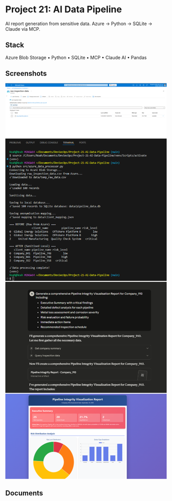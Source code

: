 # Project 21: AI Data Pipeline

AI report generation from sensitive data. Azure → Python → SQLite → Claude via MCP.

## Stack

Azure Blob Storage • Python • SQLite • MCP • Claude AI • Pandas

## Screenshots

![Azure Storage](screenshots/1.png)
![Data Processing](screenshots/2.png)  
![AI Query](screenshots/3.png)
![Generated Report](screenshots/4.png)


## Documents
